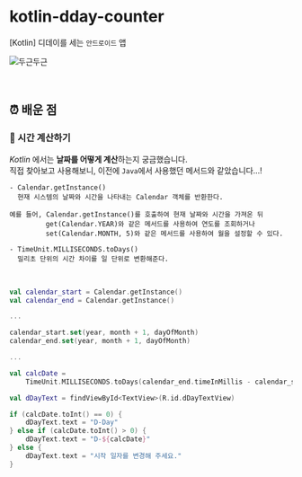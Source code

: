 # kotlin-dday-counter
[Kotlin] 디데이를 세는 `안드로이드` 앱

![두근두근](https://github.com/1three/kotlin-dday-counter/assets/94810322/d390d211-4595-4f1b-9a09-2ac6a08d984f)

<br>

## ⏰ 배운 점

### 🧮 시간 계산하기

_Kotlin_ 에서는 **날짜를 어떻게 계산**하는지 궁금했습니다.<br>
직접 찾아보고 사용해보니, 이전에 `Java`에서 사용했던 메서드와 같았습니다...!

```
- Calendar.getInstance()
  현재 시스템의 날짜와 시간을 나타내는 Calendar 객체를 반환한다.

예를 들어, Calendar.getInstance()를 호출하여 현재 날짜와 시간을 가져온 뒤
         get(Calendar.YEAR)와 같은 메서드를 사용하여 연도를 조회하거나
         set(Calendar.MONTH, 5)와 같은 메서드를 사용하여 월을 설정할 수 있다.

- TimeUnit.MILLISECONDS.toDays()
  밀리초 단위의 시간 차이를 일 단위로 변환해준다.
```

<br>

```Kotlin
val calendar_start = Calendar.getInstance()
val calendar_end = Calendar.getInstance()

...

calendar_start.set(year, month + 1, dayOfMonth)
calendar_end.set(year, month + 1, dayOfMonth)

...

val calcDate =
    TimeUnit.MILLISECONDS.toDays(calendar_end.timeInMillis - calendar_start.timeInMillis)

val dDayText = findViewById<TextView>(R.id.dDayTextView)

if (calcDate.toInt() == 0) {
    dDayText.text = "D-Day"
} else if (calcDate.toInt() > 0) {
    dDayText.text = "D-${calcDate}"
} else {
    dDayText.text = "시작 일자를 변경해 주세요."
}
```
